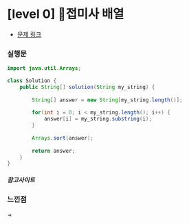 # [level 0] 접미사 배열

* [문제 링크](https://school.programmers.co.kr/learn/courses/30/lessons/181909)


### 실행문
```java
import java.util.Arrays;

class Solution {
    public String[] solution(String my_string) {
        
        String[] answer = new String[my_string.length()];
        
        for(int i = 0; i < my_string.length(); i++) {
            answer[i] = my_string.substring(i);    
        }
        
        Arrays.sort(answer);
        
        return answer;
    }
}
```


##### 참고사이트


### 느낀점
```
ㅋ
``` 